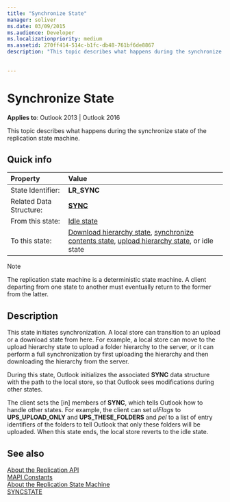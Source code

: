 ```yaml
---
title: "Synchronize State"
manager: soliver
ms.date: 03/09/2015
ms.audience: Developer
ms.localizationpriority: medium
ms.assetid: 270ff414-514c-b1fc-db48-761bf6de8867
description: "This topic describes what happens during the synchronize state of the replication state machine."
 
 
---
```


# Synchronize State

**Applies to**: Outlook 2013 | Outlook 2016
  
 This topic describes what happens during the synchronize state of the replication state machine.
  
## Quick info

|Property |Value |
|:-----|:-----|
|State Identifier:  <br/> |**LR_SYNC** <br/> |
|Related Data Structure:  <br/> |**[SYNC](sync.md)** <br/> |
|From this state:  <br/> |[Idle state](idle-state.md) <br/> |
|To this state:  <br/> |[Download hierarchy state](download-hierarchy-state.md), [synchronize contents state](synchronize-contents-state.md), [upload hierarchy state](upload-hierarchy-state.md), or idle state  <br/> |

> [!NOTE]
> The replication state machine is a deterministic state machine. A client departing from one state to another must eventually return to the former from the latter.
  
## Description

This state initiates synchronization. A local store can transition to an upload or a download state from here. For example, a local store can move to the upload hierarchy state to upload a folder hierarchy to the server, or it can perform a full synchronization by first uploading the hierarchy and then downloading the hierarchy from the server.
  
During this state, Outlook initializes the associated **SYNC** data structure with the path to the local store, so that Outlook sees modifications during other states.
  
The client sets the [in] members of **SYNC**, which tells Outlook how to handle other states. For example, the client can set *ulFlags* to **UPS_UPLOAD_ONLY** and **UPS_THESE_FOLDERS** and *pel* to a list of entry identifiers of the folders to tell Outlook that only these folders will be uploaded. When this state ends, the local store reverts to the idle state.
  
## See also

[About the Replication API](about-the-replication-api.md)  
[MAPI Constants](mapi-constants.md)  
[About the Replication State Machine](about-the-replication-state-machine.md)  
[SYNCSTATE](syncstate.md)
